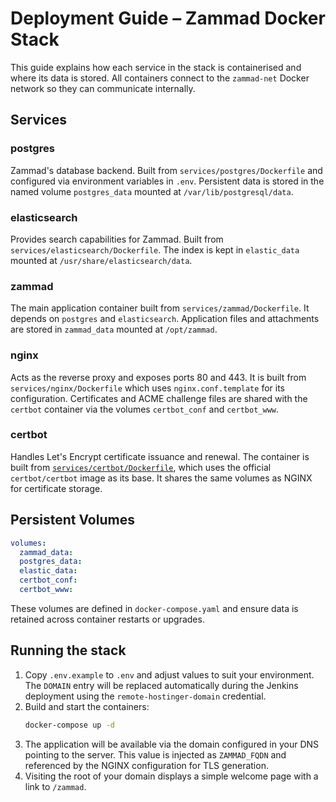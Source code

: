 # Deployment Guide – Zammad Docker Stack

This guide explains how each service in the stack is containerised and where its data is stored. All containers connect to the `zammad-net` Docker network so they can communicate internally.

## Services

### postgres
Zammad's database backend. Built from `services/postgres/Dockerfile` and configured via environment variables in `.env`. Persistent data is stored in the named volume `postgres_data` mounted at `/var/lib/postgresql/data`.

### elasticsearch
Provides search capabilities for Zammad. Built from `services/elasticsearch/Dockerfile`. The index is kept in `elastic_data` mounted at `/usr/share/elasticsearch/data`.

### zammad
The main application container built from `services/zammad/Dockerfile`. It depends on `postgres` and `elasticsearch`. Application files and attachments are stored in `zammad_data` mounted at `/opt/zammad`.

### nginx
Acts as the reverse proxy and exposes ports 80 and 443. It is built from `services/nginx/Dockerfile` which uses `nginx.conf.template` for its configuration. Certificates and ACME challenge files are shared with the `certbot` container via the volumes `certbot_conf` and `certbot_www`.

### certbot
Handles Let's Encrypt certificate issuance and renewal. The container is built from [`services/certbot/Dockerfile`](../services/certbot/Dockerfile), which uses the official `certbot/certbot` image as its base. It shares the same volumes as NGINX for certificate storage.

## Persistent Volumes

```yaml
volumes:
  zammad_data:
  postgres_data:
  elastic_data:
  certbot_conf:
  certbot_www:
```

These volumes are defined in `docker-compose.yaml` and ensure data is retained across container restarts or upgrades.

## Running the stack

1. Copy `.env.example` to `.env` and adjust values to suit your environment.
   The `DOMAIN` entry will be replaced automatically during the Jenkins deployment
   using the `remote-hostinger-domain` credential.
2. Build and start the containers:
   ```bash
   docker-compose up -d
   ```
3. The application will be available via the domain configured in your DNS pointing to the server.
   This value is injected as `ZAMMAD_FQDN` and referenced by the NGINX configuration for TLS generation.
4. Visiting the root of your domain displays a simple welcome page with a link to `/zammad`.
